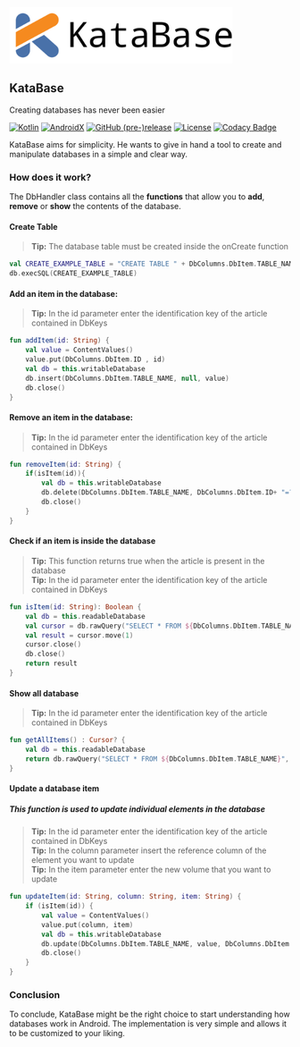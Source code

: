 <img src="docs/katabase_logo.png" alt="Showcase" height="100px">

## KataBase
Creating databases has never been easier

[![Kotlin](https://img.shields.io/badge/Kotlin-1.4.31-f58a1f.svg?style=flat-square)](http://kotlinlang.org)
[![AndroidX](https://img.shields.io/badge/AndroidX-1.3.2-4971a9.svg?style=flat-square)](https://developer.android.com/jetpack/androidx/)
[![GitHub (pre-)release](https://img.shields.io/github/v/release/fctaddia/katabase.svg?color=f77200&label=Release&style=flat-square)](./../../releases)
[![License](https://img.shields.io/github/license/fctaddia/KataBase?color=29a621&label=License)](https://opensource.org/licenses/MIT)
[![Codacy Badge](https://app.codacy.com/project/badge/Grade/c642e1a24d2a44108d53233ede4bee94)](https://www.codacy.com/gh/fctaddia/KataBase/dashboard?utm_source=github.com&amp;utm_medium=referral&amp;utm_content=fctaddia/KataBase&amp;utm_campaign=Badge_Grade)

KataBase aims for simplicity. He wants to give in hand a tool to create and manipulate databases in a simple and clear way.

### How does it work?
The DbHandler class contains all the **functions** that allow you to **add**, **remove** or **show** the contents of the database.

#### Create Table
> **Tip:** The database table must be created inside the onCreate function
```Kotlin
val CREATE_EXAMPLE_TABLE = "CREATE TABLE " + DbColumns.DbItem.TABLE_NAME + "(" + DbColumns.DbItem.ID + " TEXT PRIMARY KEY)"
db.execSQL(CREATE_EXAMPLE_TABLE)
```
#### Add an item in the database:
> **Tip:** In the id parameter enter the identification key of the article contained in DbKeys
```Kotlin
fun addItem(id: String) {
    val value = ContentValues()
    value.put(DbColumns.DbItem.ID , id)
    val db = this.writableDatabase
    db.insert(DbColumns.DbItem.TABLE_NAME, null, value)
    db.close()
}
```
#### Remove an item in the database:
> **Tip:** In the id parameter enter the identification key of the article contained in DbKeys
```Kotlin
fun removeItem(id: String) {
    if(isItem(id)){
        val db = this.writableDatabase
        db.delete(DbColumns.DbItem.TABLE_NAME, DbColumns.DbItem.ID+ "=?", arrayOf(id))
        db.close()
    }
}
```
#### Check if an item is inside the database
> **Tip:** This function returns true when the article is present in the database <br>
> **Tip:** In the id parameter enter the identification key of the article contained in DbKeys
```Kotlin
fun isItem(id: String): Boolean {
    val db = this.readableDatabase
    val cursor = db.rawQuery("SELECT * FROM ${DbColumns.DbItem.TABLE_NAME}  WHERE ${DbColumns.DbItem.ID} = ? ", arrayOf(id) )
    val result = cursor.move(1)
    cursor.close()
    db.close()
    return result
}
```
#### Show all database
> **Tip:** In the id parameter enter the identification key of the article contained in DbKeys
```Kotlin
fun getAllItems() : Cursor? {
    val db = this.readableDatabase
    return db.rawQuery("SELECT * FROM ${DbColumns.DbItem.TABLE_NAME}", null)
}
```
#### Update a database item
##### This function is used to update individual elements in the database
> **Tip:** In the id parameter enter the identification key of the article contained in DbKeys <br>
> **Tip:** In the column parameter insert the reference column of the element you want to update <br>
> **Tip:** In the item parameter enter the new volume that you want to update
```Kotlin
fun updateItem(id: String, column: String, item: String) {
    if (isItem(id)) {
        val value = ContentValues()
        value.put(column, item)
        val db = this.writableDatabase
        db.update(DbColumns.DbItem.TABLE_NAME, value, DbColumns.DbItem.ID + "=?", arrayOf(id))
        db.close()
    }
}
```

### Conclusion
To conclude, KataBase might be the right choice to start understanding how databases work in Android. The implementation is very simple and allows it to be customized to your liking.
